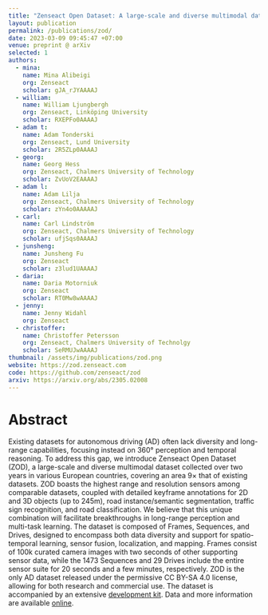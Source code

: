 ```yaml
---
title: "Zenseact Open Dataset: A large-scale and diverse multimodal dataset for autonomous driving"
layout: publication
permalink: /publications/zod/
date: 2023-03-09 09:45:47 +07:00
venue: preprint @ arXiv
selected: 1
authors:
  - mina:
    name: Mina Alibeigi
    org: Zenseact
    scholar: gJA_rJYAAAAJ
  - william:
    name: William Ljungbergh
    org: Zenseact, Linköping University
    scholar: RXEPFo0AAAAJ
  - adam t:
    name: Adam Tonderski
    org: Zenseact, Lund University
    scholar: 2R5ZLp0AAAAJ
  - georg:
    name: Georg Hess
    org: Zenseact, Chalmers University of Technology
    scholar: ZvUoV2EAAAAJ
  - adam l:
    name: Adam Lilja
    org: Zenseact, Chalmers University of Technology
    scholar: zYn4o0AAAAAJ
  - carl:
    name: Carl Lindström
    org: Zenseact, Chalmers University of Technology
    scholar: ufjSqs0AAAAJ
  - junsheng:
    name: Junsheng Fu
    org: Zenseact
    scholar: z3lud1UAAAAJ
  - daria:
    name: Daria Motorniuk
    org: Zenseact
    scholar: RT0Mw8wAAAAJ
  - jenny:
    name: Jenny Widahl
    org: Zenseact
  - christoffer:
    name: Christoffer Petersson
    org: Zenseact, Chalmers University of Technolgy
    scholar: SeRMUJwAAAAJ
thumbnail: /assets/img/publications/zod.png
website: https://zod.zenseact.com
code: https://github.com/zenseact/zod
arxiv: https://arxiv.org/abs/2305.02008
---
```


# Abstract
Existing datasets for autonomous driving (AD) often lack diversity and long-range capabilities, focusing instead on 360° perception and temporal reasoning. To address this gap, we introduce Zenseact Open Dataset (ZOD), a large-scale and diverse multimodal dataset collected over two years in various European countries, covering an area 9× that of existing datasets. ZOD boasts the highest range and resolution sensors among comparable datasets, coupled with detailed keyframe annotations for 2D and 3D objects (up to 245m), road instance/semantic segmentation, traffic sign recognition, and road classification. We believe that this unique combination will facilitate breakthroughs in long-range perception and multi-task learning. The dataset is composed of Frames, Sequences, and Drives, designed to encompass both data diversity and support for spatio-temporal learning, sensor fusion, localization, and mapping. Frames consist of 100k curated camera images with two seconds of other supporting sensor data, while the 1473 Sequences and 29 Drives include the entire sensor suite for 20 seconds and a few minutes, respectively. ZOD is the only AD dataset released under the permissive CC BY-SA 4.0 license, allowing for both research and commercial use. The
dataset is accompanied by an extensive [development kit](https://github.com/zenseact/zod).
Data and more information are available [online](https://zod.zenseact.com/).